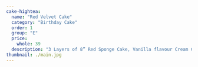 ```yaml
---
cake-hightea:
  name: "Red Velvet Cake"
  category: "Birthday Cake"
  order: 1
  group: "E"
  price:
    whole: 39
  description: "3 Layers of 8” Red Sponge Cake, Vanilla flavour Cream Cheese Cream"
thumbnail: ./main.jpg
---
```

